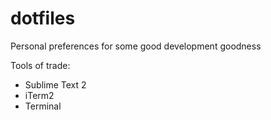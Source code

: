 dotfiles
========

Personal preferences for some good development goodness

Tools of trade:
- Sublime Text 2
- iTerm2
- Terminal